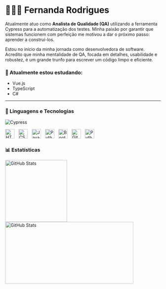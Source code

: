 # 👩🏻‍💻 Fernanda Rodrigues

Atualmente atuo como **Analista de Qualidade (QA)** utilizando a ferramenta Cypress para a automatização dos testes. Minha paixão por garantir que sistemas funcionem com perfeição me motivou a dar o próximo passo: aprender a construí-los.

Estou no início da minha jornada como desenvolvedora de software. Acredito que minha mentalidade de QA, focada em detalhes, usabilidade e robustez, é um grande trunfo para escrever um código limpo e eficiente.

### 🌱 Atualmente estou estudando:
- Vue.js
- TypeScript
- C#

---

### 🤖 Linguagens e Tecnologias

![Cypress](https://img.shields.io/badge/Cypress-17202C?style=for-the-badge&logo=cypress&logoColor=white)

<img 
    align="left" 
    alt="HTML"
    title="HTML" 
    width="30px" 
    style="padding-right: 10px;" 
    src="https://cdn.jsdelivr.net/gh/devicons/devicon@latest/icons/html5/html5-original.svg" 
/>
<img 
    align="left" 
    alt="CSS" 
    title="CSS"
    width="30px" 
    style="padding-right: 10px;" 
    src="https://cdn.jsdelivr.net/gh/devicons/devicon@latest/icons/css3/css3-original.svg" 
/>
<img 
    align="left" 
    alt="JavaScript" 
    title="JavaScript"
    width="30px" 
    style="padding-right: 10px;" 
    src="https://cdn.jsdelivr.net/gh/devicons/devicon@latest/icons/javascript/javascript-original.svg" 
/>

<img 
    align="left" 
    alt="Python" 
    title="Python"
    width="30px" 
    style="padding-right: 10px;" 
    src="https://cdn.jsdelivr.net/gh/devicons/devicon@latest/icons/nodejs/nodejs-original.svg" 
/>

<img 
    align="left" 
    alt="Bootstrap"
    title="Bootstrap" 
    width="30px" 
    style="padding-right: 10px;" 
    src="https://cdn.jsdelivr.net/gh/devicons/devicon@latest/icons/bootstrap/bootstrap-original.svg" 
/>

<img 
    align="left" 
    alt="Git" 
    title="Git"
    width="30px" 
    style="padding-right: 10px;" 
    src="https://cdn.jsdelivr.net/gh/devicons/devicon@latest/icons/git/git-original.svg" 
/>


<img 
    align="left" 
    alt="Python" 
    title="Python"
    width="30px" 
    style="padding-right: 10px;" 
    src="https://cdn.jsdelivr.net/gh/devicons/devicon@latest/icons/python/python-original.svg" 
/>

<br/>
<br/>

### 📊 Estatísticas

<p>
  <img 
    align="left" 
    alt="GitHub Stats" 
    height="200" 
    style="padding-right: 10px;" 
    src="https://github-readme-stats.vercel.app/api?username=feferefe&show_icons=true&theme=nightowl&include_all_commits=true&locale=pt-br" 
  />

<img 
      align="left" 
      alt="GitHub Stats" 
      height="200" 
      width="415"
      src="https://github-readme-stats.vercel.app/api/top-langs/?username=feferefe&theme=nightowl&layout=compact&custom_title=Tecnologias&langs_count=9" 
  />

</p>
